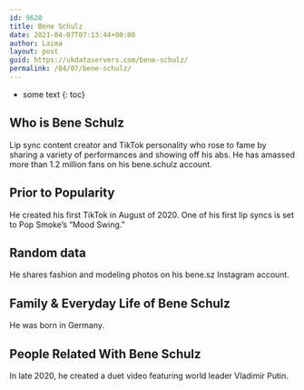 ```yaml
---
id: 9620
title: Bene Schulz
date: 2021-04-07T07:13:44+00:00
author: Laima
layout: post
guid: https://ukdataservers.com/bene-schulz/
permalink: /04/07/bene-schulz/
---
```


* some text
{: toc}


## Who is Bene Schulz
                  
                  
                  
Lip sync content creator and TikTok personality who rose to fame by sharing a variety of performances and showing off his abs. He has amassed more than 1.2 million fans on his bene.schulz account.
                  
              
            
              
            
                
                
                
## Prior to Popularity
                  
                  
                  
He created his first TikTok in August of 2020. One of his first lip syncs is set to Pop Smoke&#8217;s &#8220;Mood Swing.&#8221;
                  
              
            
              
            
                
                
                
## Random data
                  
                  
                  
He shares fashion and modeling photos on his bene.sz Instagram account.
                  
              
            
              
            
                
                
                
## Family & Everyday Life of Bene Schulz
                  
                  
                  
He was born in Germany.
                  
              
            
              
            
                
                
                
## People Related With Bene Schulz
                  
                  
                  
In late 2020, he created a duet video featuring world leader Vladimir Putin.
                  
              
            
              
            
                
              
            
              
              
            
            
              
            
          
          
          